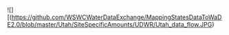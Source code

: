 


![][(https://github.com/WSWCWaterDataExchange/MappingStatesDataToWaDE2.0/blob/master/Utah/SiteSpecificAmounts/UDWR/Utah_data_flow.JPG)

